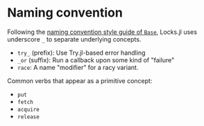 # Naming convention

Following the [naming convention style guide of `Base`][base-naming-convention],
Locks.jl uses underscore `_` to separate underlying concepts.

[base-naming-convention]: https://docs.julialang.org/en/v1/manual/style-guide/#Use-naming-conventions-consistent-with-Julia-base/

* `try_` (prefix): Use Try.jl-based error handling
* `_or` (suffix): Run a callback upon some kind of "failure"
* `race`: A name "modifier" for a racy variant.

Common verbs that appear as a primitive concept:

* `put`
* `fetch`
* `acquire`
* `release`
